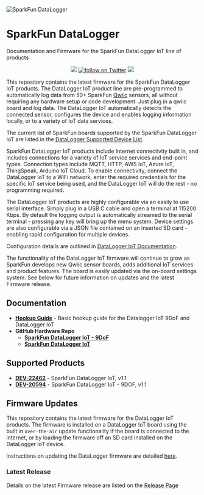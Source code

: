 


![SparkFun DataLogger](https://github.com/sparkfun/SparkFun_DataLogger/blob/main/docs/img/Applications_DataLogger_Banner.jpg "SparkFun DataLogger")

# SparkFun DataLogger

Documentation and Firmware for the SparkFun DataLogger IoT line of products

<p align="center">
  <a href="https://github.com/sparkfun/SparkFun_DataLogger/issues" alt="Issues">
    <img src="https://img.shields.io/github/issues/sparkfun/SparkFun_DataLogger.svg" /></a>
  <a href="https://twitter.com/intent/follow?screen_name=sparkfun">
          <img src="https://img.shields.io/twitter/follow/sparkfun.svg?style=social&logo=twitter"
             alt="follow on Twitter"></a>
   <a href="https://github.com/sparkfun/SparkFun_DataLogger/actions" alt="Actions">
		     <img src="https://github.com/sparkfun/SparkFun_DataLogger/actions/workflows/pages/pages-build-deployment/badge.svg" /></a>

</p>

This repository contains the latest firmware for the SparkFun DataLogger IoT products. The DataLogger IoT product line are pre-programmed to automatically log data from 50+ SparkFun [Qwiic](https://www.sparkfun.com/qwiic) sensors, all without requiring any hardware setup or code development. Just plug in a qwiic board and log data. The DataLogger IoT automatically detects the connected sensor, configures the device and enables logging information locally, or to a variety of IoT data services.

The current list of SparkFun boards supported by the SparkFun DataLogger IoT are listed in the [DataLogger Supported Device List](../supported_devices).

SparkFun DataLogger IoT products include Internet connectivity built in, and includes connections for a variety of IoT service services and end-point types. Connection types include MQTT, HTTP, AWS IoT, Azure IoT, ThingSpeak, Arduino IoT Cloud. To enable connectivity, connect the DataLogger IoT to a WiFi network, enter the required credentials for the specific IoT service being used, and the DataLogger IoT will do the rest - no programming required.

The DataLogger IoT products are highly configurable via an easily to use serial interface. Simply plug in a USB C cable and open a terminal at 115200 Kbps. By default the logging output is automatically streamed to the serial terminal - pressing any key will bring up the menu system. Device settings are also configurable via a JSON file contained on an inserted SD card - enabling rapid configuration for multiple devices.

Configuration details are outlined in [DataLogger IoT Documentation](https://docs.sparkfun.com/SparkFun_DataLogger/configuration/).

The functionality of the DataLogger IoT firmware will continue to grow as SparkFun develops new Qwiic sensor boards, adds additional IoT services and product features. The board is easily updated via the on-board settings system. See below for future information on updates and the latest Firmware release.  

## Documentation

* **[Hookup Guide](https://docs.sparkfun.com/SparkFun_DataLogger/)** - Basic hookup guide for the Datalogger IoT 9DoF and DataLogger IoT
* **GitHub Hardware Repo**
    * **[SparkFun DataLogger IoT - 9DoF](https://github.com/sparkfun/SparkFun_DataLogger_IoT_9DoF)**
    * **[SparkFun DataLogger IoT](https://github.com/sparkfun/SparkFun_DataLogger_IoT)**

## Supported Products

* **[DEV-22462](https://www.sparkfun.com/products/22462)** - SparkFun DataLogger IoT, v1.1
* **[DEV-20594](https://www.sparkfun.com/products/20594)** - SparkFun DataLogger IoT - 9DOF, v1.1


## Firmware Updates

This repository contains the latest firmware for the DataLogger IoT products. The firmware is installed on a DataLogger IoT board using the built in `over-the-air` update functionality if the board is connected to the internet, or by loading the firmware off an SD card installed on the DataLogger IoT device.

Instructions on updating the DataLogger firmware are detailed [here](https://docs.sparkfun.com/SparkFun_DataLogger/configuration/#advanced-system-update).

### Latest Release

Details on the latest Firmware release are listed on the [Release Page](https://github.com/sparkfun/SparkFun_DataLogger/releases)
